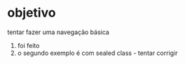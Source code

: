 # objetivo

tentar fazer uma navegação básica

1. foi feito
2. o segundo exemplo é com sealed class - tentar corrigir